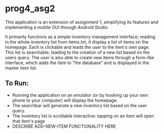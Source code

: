 # prog4_asg2

This application is an extension of assignment 1, simplifying its features and implementing a mobile GUI through Android Studio

It primarily functions as a simple inventory management interface; reading in the whole inventory list from items.txt, it display a list of items on the homepage. Each is clickable and leads the user to the item's own page. This list is searchable, leading to the creation of a new list based on the users query. The user is also able to create new items through a form-like interface, which adds the item to "the database" and is displayed in the master item list.

## To Run:
- Running the application on an emulator (or by hooking up your own phone to your computer) will display the homepage. 
- The searchbar will generate a new inventory list based on the user query.
- The inventory list is scrollable interactive: tapping on an item will open that item's page
- DESCRIBE ADD-NEW-ITEM FUNCTIONALITY HERE
